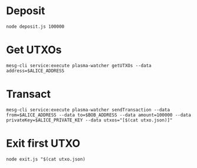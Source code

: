 # Deposit

`node deposit.js 100000`

# Get UTXOs

`mesg-cli service:execute plasma-watcher getUTXOs --data address=$ALICE_ADDRESS`

# Transact

`mesg-cli service:execute plasma-watcher sendTransaction --data from=$ALICE_ADDRESS --data to=$BOB_ADDRESS --data amount=100000 --data privateKey=$ALICE_PRIVATE_KEY --data utxos="[$(cat utxo.json)]" `

# Exit first UTXO

`node exit.js "$(cat utxo.json)`
